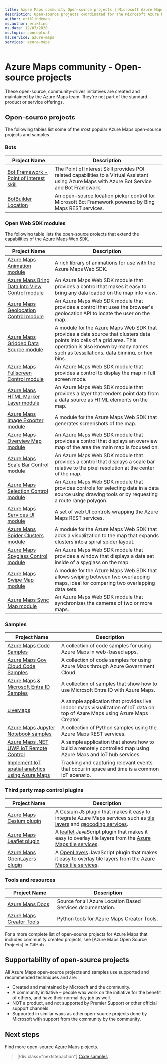```yaml
---
title: Azure Maps community Open-source projects | Microsoft Azure Maps
description: Open-source projects coordinated for the Microsoft Azure Maps platform.
author: eriklindeman
ms.author: eriklind
ms.date: 12/07/2020
ms.topic: conceptual
ms.service: azure-maps
services: azure-maps
---
```


# Azure Maps community - Open-source projects

These open-source, community-driven initiatives are created and maintained by the Azure Maps team. They're not part of the standard product or service offerings.

## Open-source projects

The following tables list some of the most popular Azure Maps open-source projects and samples.

### Bots

| Project Name                   | Description |
|--------------------------------|-------------|
| [Bot Framework - Point of Interest skill] | The Point of Interest Skill provides POI related capabilities to a Virtual Assistant using Azure Maps with Azure Bot Service and Bot Framework. |
| [BotBuilder Location] | An open-source location picker control for Microsoft Bot Framework powered by Bing Maps REST services. |

### Open Web SDK modules

The following table lists the open-source projects that extend the capabilities of the Azure Maps Web SDK.

| Project Name                   | Description |
|--------------------------------|-------------|
| [Azure Maps Animation module] | A rich library of animations for use with the Azure Maps Web SDK. |
| [Azure Maps Bring Data Into View Control module] | An Azure Maps Web SDK module that provides a control that makes it easy to bring any data loaded on the map into view. |
| [Azure Maps Geolocation Control module] | An Azure Maps Web SDK module that provides a control that uses the browser's geolocation API to locate the user on the map. |
| [Azure Maps Gridded Data Source module] | A module for the Azure Maps Web SDK that provides a data source that clusters data points into cells of a grid area. This operation is also known by many names such as tessellations, data binning, or hex bins.  |
| [Azure Maps Fullscreen Control module] | An Azure Maps Web SDK module that provides a control to display the map in full screen mode. |
| [Azure Maps HTML Marker Layer module] | An Azure Maps Web SDK module that provides a layer that renders point data from a data source as HTML elements on the map. |
| [Azure Maps Image Exporter module] | A module for the Azure Maps Web SDK that generates screenshots of the map. |
| [Azure Maps Overview Map module] | An Azure Maps Web SDK module that provides a control that displays an overview map of the area the main map is focused on. |
| [Azure Maps Scale Bar Control module] | An Azure Maps Web SDK module that provides a control that displays a scale bar relative to the pixel resolution at the center of the map. |
| [Azure Maps Selection Control module] | An Azure Maps Web SDK module that provides controls for selecting data in a data source using drawing tools or by requesting a route range polygon. |
| [Azure Maps Services UI module] | A set of web UI controls wrapping the Azure Maps REST services. |
| [Azure Maps Spider Clusters module] | A module for the Azure Maps Web SDK that adds a visualization to the map that expands clusters into a spiral spider layout. |
| [Azure Maps Spyglass Control module] | An Azure Maps Web SDK module that provides a window that displays a data set inside of a spyglass on the map.  |
| [Azure Maps Swipe Map module] | A module for the Azure Maps Web SDK that allows swiping between two overlapping maps, ideal for comparing two overlapping data sets. |
| [Azure Maps Sync Map module] | An Azure Maps Web SDK module that synchronizes the cameras of two or more maps. |

### Samples

| Project Name                   | Description |
|--------------------------------|-------------|
| [Azure Maps Code Samples] | A collection of code samples for using Azure Maps in web-based apps. |
| [Azure Maps Gov Cloud Code Samples] | A collection of code samples for using Azure Maps through Azure Government Cloud. |
| [Azure Maps & Microsoft Entra ID Samples] | A collection of samples that show how to use Microsoft Entra ID with Azure Maps. |
| [LiveMaps] | A sample application that provides live indoor maps visualization of IoT data on top of Azure Maps using Azure Maps Creator. |
| [Azure Maps Jupyter Notebook samples] | A collection of Python samples using the Azure Maps REST services. |
| [Azure Maps .NET UWP IoT Remote Control] | A sample application that shows how to build a remotely controlled map using Azure Maps and IoT hub services. |
| [Implement IoT spatial analytics using Azure Maps] | Tracking and capturing relevant events that occur in space and time is a common IoT scenario. |

<a name="third-part-map-control-plugins"></a>

### Third party map control plugins

| Project Name                   | Description |
|--------------------------------|-------------|
| [Azure Maps Cesium plugin]     | A [Cesium JS] plugin that makes it easy to integrate Azure Maps services such as [tile layers] and [geocoding services]. |
| [Azure Maps Leaflet plugin]    | A [leaflet] JavaScript plugin that makes it easy to overlay tile layers from the [Azure Maps tile services]. |
| [Azure Maps OpenLayers plugin] | A [OpenLayers] JavaScript plugin that makes it easy to overlay tile layers from the [Azure Maps tile services]. |

### Tools and resources

| Project Name               | Description                                                 |
|----------------------------|-------------------------------------------------------------|
| [Azure Maps Docs]          | Source for all Azure Location Based Services documentation. |
| [Azure Maps Creator Tools] | Python tools for Azure Maps Creator Tools.                  |

For a more complete list of open-source projects for Azure Maps that includes community created projects, see [Azure Maps Open Source Projects] in GitHub.

## Supportability of open-source projects

All Azure Maps open-source projects and samples use supported and recommended techniques and are:

- Created and maintained by Microsoft and the community.
- A community initiative – people who work on the initiative for the benefit of others, and have their normal day job as well.
- NOT a product, and not supported by Premier Support or other official support channels.
- Supported in similar ways as other open-source projects done by Microsoft with support from the community by the community.

## Next steps

Find more open-source Azure Maps projects.

> [!div class="nextstepaction"]
> [Code samples]

[Azure Maps & Microsoft Entra ID Samples]: https://github.com/Azure-Samples/Azure-Maps-AzureAD-Samples
[Azure Maps .NET UWP IoT Remote Control]: https://github.com/Azure-Samples/azure-maps-dotnet-webgl-uwp-iot-remote-control
[Azure Maps Animation module]: https://github.com/Azure-Samples/azure-maps-animations
[Azure Maps Bring Data Into View Control module]: https://github.com/Azure-Samples/azure-maps-bring-data-into-view-control
[Azure Maps Cesium plugin]: https://github.com/azure-samples/azure-maps-cesium
[Azure Maps Code Samples]: https://github.com/Azure-Samples/AzureMapsCodeSamples
[Azure Maps Creator Tools]: https://github.com/Azure-Samples/AzureMapsCreator
[Azure Maps Docs]: https://github.com/MicrosoftDocs/azure-docs/tree/master/articles/azure-maps
[Azure Maps Fullscreen Control module]: https://github.com/Azure-Samples/azure-maps-fullscreen-control
[Azure Maps Geolocation Control module]: https://github.com/Azure-Samples/azure-maps-geolocation-control
[Azure Maps Gov Cloud Code Samples]: https://github.com/Azure-Samples/AzureMapsCodeSamples
[Azure Maps Gridded Data Source module]: https://github.com/Azure-Samples/azure-maps-gridded-data-source
[Azure Maps HTML Marker Layer module]: https://github.com/Azure-Samples/azure-maps-html-marker-layer
[Azure Maps Image Exporter module]: https://github.com/Azure-Samples/azure-maps-image-exporter
[Azure Maps Jupyter Notebook samples]: https://github.com/Azure-Samples/Azure-Maps-Jupyter-Notebook
[Azure Maps Leaflet plugin]: https://github.com/azure-samples/azure-maps-leaflet
[Azure Maps OpenLayers plugin]: https://github.com/azure-samples/azure-maps-openlayers
[Azure Maps Overview Map module]: https://github.com/Azure-Samples/azure-maps-overview-map
[Azure Maps Scale Bar Control module]: https://github.com/Azure-Samples/azure-maps-scale-bar-control
[Azure Maps Selection Control module]: https://github.com/Azure-Samples/azure-maps-selection-control
[Azure Maps Services UI module]: https://github.com/Azure-Samples/azure-maps-services-ui
[Azure Maps Spider Clusters module]: https://github.com/Azure-Samples/azure-maps-spider-clusters
[Azure Maps Spyglass Control module]: https://github.com/Azure-Samples/azure-maps-spyglass-control
[Azure Maps Swipe Map module]: https://github.com/Azure-Samples/azure-maps-swipe-map
[Azure Maps Sync Map module]: https://github.com/Azure-Samples/azure-maps-sync-maps
[Azure Maps tile services]: /rest/api/maps/render/get-map-tile
[Bot Framework - Point of Interest skill]: https://github.com/microsoft/botframework-solutions/tree/488093ac2fddf16096171f6a926315aa45e199e7/skills/csharp/pointofinterestskill
[BotBuilder Location]: https://github.com/Microsoft/BotBuilder-Location
[Cesium JS]: https://cesium.com/cesiumjs/
[Code samples]: /samples/browse/?products=azure-maps
[geocoding services]: /rest/api/maps/search?view=rest-maps-1.0&preserve-view=true
[Implement IoT spatial analytics using Azure Maps]: https://github.com/Azure-Samples/iothub-to-azure-maps-geofencing
[leaflet]: https://leafletjs.com
[LiveMaps]: https://github.com/Azure-Samples/LiveMaps
[OpenLayers]: https://www.openlayers.org/
[tile layers]: /rest/api/maps/render/get-map-tile

